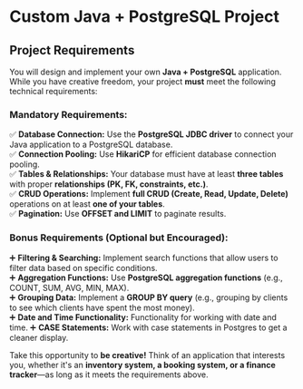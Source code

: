 # **Custom Java + PostgreSQL Project**  

## **Project Requirements**  
You will design and implement your own **Java + PostgreSQL** application. While you have creative freedom, your project **must** meet the following technical requirements:  

### **Mandatory Requirements:**  
✅ **Database Connection:** Use the **PostgreSQL JDBC driver** to connect your Java application to a PostgreSQL database.  
✅ **Connection Pooling:** Use **HikariCP** for efficient database connection pooling.  
✅ **Tables & Relationships:** Your database must have at least **three tables** with proper **relationships (PK, FK, constraints, etc.)**.  
✅ **CRUD Operations:** Implement **full CRUD (Create, Read, Update, Delete)** operations on at least **one of your tables**.  
✅ **Pagination:** Use **OFFSET and LIMIT** to paginate results.  

### **Bonus Requirements (Optional but Encouraged):**  
➕ **Filtering & Searching:** Implement search functions that allow users to filter data based on specific conditions.  
➕ **Aggregation Functions:** Use **PostgreSQL aggregation functions** (e.g., COUNT, SUM, AVG, MIN, MAX).  
➕ **Grouping Data:** Implement a **GROUP BY query** (e.g., grouping by clients to see which clients have spent the most money).  
➕ **Date and Time Functionality:** Functionality for working with date and time.
➕ **CASE Statements:** Work with case statements in Postgres to get a cleaner display.





Take this opportunity to **be creative!** Think of an application that interests you, whether it's an **inventory system, a booking system, or a finance tracker**—as long as it meets the requirements above.

